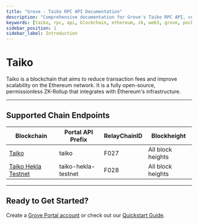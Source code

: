 ```yaml
---
title: "Grove - Taiko RPC API Documentation"
description: "Comprehensive documentation for Grove's Taiko RPC API, covering endpoint details and integration strategies for blockchain developers."
keywords: [taiko, rpc, api, blockchain, ethereum, zk, web3, grove, pocket, pokt]
sidebar_position: 1
sidebar_label: Introduction
---
```


# Taiko

Taiko is a blockchain that aims to reduce transaction fees and improve scalability on the Ethereum network. It is a fully open-source, permissionless ZK-Rollup that integrates with Ethereum's infrastructure. 

---

## Supported Chain Endpoints

| Blockchain                                   | Portal API Prefix | RelayChainID | Blockheight         |
| -------------------------------------------- | ----------------- | ------------ | ------------------- |
| [Taiko](./endpoints/taiko) | taiko    | F027         | All block heights |
| [Taiko Hekla Testnet](./endpoints/taiko-hekla-testnet) | taiko-hekla-testnet    | F028         | All block heights |

---

## Ready to Get Started?

Create a [Grove Portal account](https://portal.grove.city) or check out our [Quickstart Guide](/guides/getting-started/quickstart).

